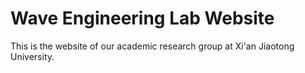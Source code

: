 # Wave Engineering Lab Website

This is the website of our academic research group at Xi'an Jiaotong University.



